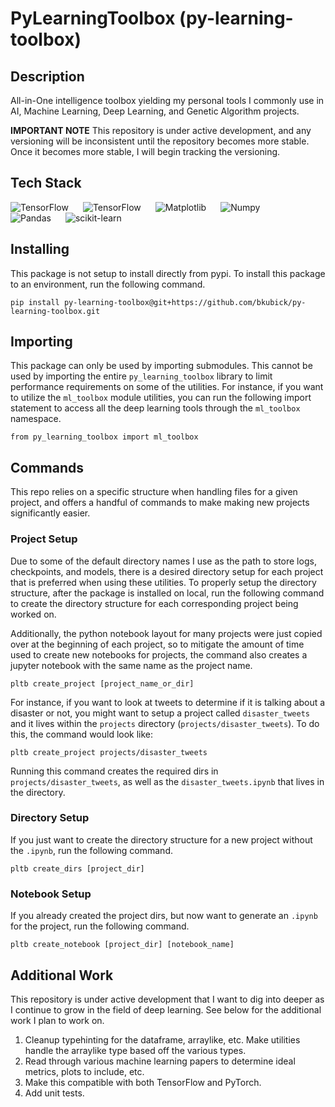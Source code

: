 # PyLearningToolbox (py-learning-toolbox)

## Description
All-in-One intelligence toolbox yielding my personal tools I commonly use in AI, Machine Learning, Deep Learning, and Genetic Algorithm projects.

**IMPORTANT NOTE** This repository is under active development, and any versioning will be inconsistent until the repository becomes more stable. Once it becomes more stable, I will begin tracking the versioning.

## Tech Stack
<img style="padding-right:20px;" align=left alt="TensorFlow" src="https://img.shields.io/badge/python-3670A0?style=for-the-badge&logo=python&logoColor=ffdd54"/>
<img style="padding-right:20px;" alt="TensorFlow" align=left src="https://img.shields.io/badge/TensorFlow-%23FF6F00.svg?style=for-the-badge&logo=TensorFlow&logoColor=white"/>
<img style="padding-right:20px;" alt="Matplotlib" align=left src="https://img.shields.io/badge/Matplotlib-%23ffffff.svg?style=for-the-badge&logo=Matplotlib&logoColor=black)"/>
<img style="padding-right:20px;" alt="Numpy" align=left src="https://img.shields.io/badge/numpy-%23013243.svg?style=for-the-badge&logo=numpy&logoColor=white"/>
<img style="padding-right:20px;" alt="Pandas" align=left src="https://img.shields.io/badge/pandas-%23150458.svg?style=for-the-badge&logo=pandas&logoColor=white"/>
<img style="padding-right:20px;" alt="scikit-learn" src="https://img.shields.io/badge/scikit--learn-%23F7931E.svg?style=for-the-badge&logo=scikit-learn&logoColor=white"/>

## Installing
This package is not setup to install directly from pypi. To install this package to an environment, run the following command.

```
pip install py-learning-toolbox@git+https://github.com/bkubick/py-learning-toolbox.git
```

## Importing
This package can only be used by importing submodules. This cannot be used by importing the entire `py_learning_toolbox` library to limit performance requirements on some of the utilities. For instance, if you want to utilize the `ml_toolbox` module utilities, you can run the following import statement to access all the deep learning tools through the `ml_toolbox` namespace.

```
from py_learning_toolbox import ml_toolbox
```

## Commands

This repo relies on a specific structure when handling files for a given project, and offers a handful of commands to make making new projects significantly easier.

### Project Setup
Due to some of the default directory names I use as the path to store logs, checkpoints, and models, there is a desired directory setup for each project that is preferred when using these utilities. To properly setup the directory structure, after the package is installed on local, run the following command to create the directory structure for each corresponding project being worked on.

Additionally, the python notebook layout for many projects were just copied over at the beginning of each project, so to mitigate the amount of time used to create new notebooks for projects, the command also creates a jupyter notebook with the same name as the project name.

```
pltb create_project [project_name_or_dir]
```

For instance, if you want to look at tweets to determine if it is talking about a disaster or not, you might want to setup a project called `disaster_tweets` and it lives within the `projects` directory (`projects/disaster_tweets`). To do this, the command would look like:

```
pltb create_project projects/disaster_tweets
```

Running this command creates the required dirs in `projects/disaster_tweets`, as well as the `disaster_tweets.ipynb` that lives in the directory.

### Directory Setup
If you just want to create the directory structure for a new project without the `.ipynb`, run the following command.

```
pltb create_dirs [project_dir]
```

### Notebook Setup
If you already created the project dirs, but now want to generate an `.ipynb` for the project, run the following command.

```
pltb create_notebook [project_dir] [notebook_name]
```

## Additional Work
This repository is under active development that I want to dig into deeper as I continue to grow in the field of deep learning. See below for the additional work I plan to work on.

1. Cleanup typehinting for the dataframe, arraylike, etc. Make utilities handle the arraylike type based off the various types.
2. Read through various machine learning papers to determine ideal metrics, plots to include, etc.
3. Make this compatible with both TensorFlow and PyTorch.
4. Add unit tests.
